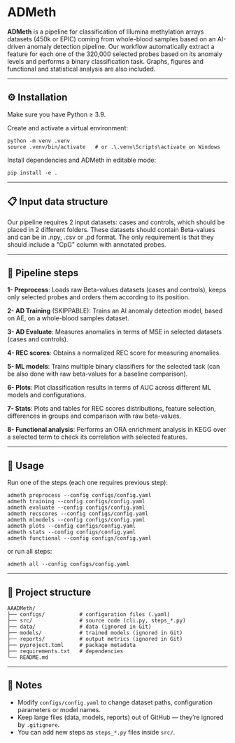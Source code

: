 # ADMeth

**ADMeth** is a pipeline for classification of Illumina methylation arrays datasets (450k or EPIC) coming from whole-blood samples based on an AI-driven anomaly detection pipeline. Our workflow automatically extract a feature for each one of the 320,000 selected probes based on its anomaly levels and performs a binary classification task. Graphs, figures and functional and statistical analysis are also included. 

---

## ⚙️ Installation

Make sure you have Python ≥ 3.9.

Create and activate a virtual environment:

    python -m venv .venv
    source .venv/bin/activate   # or .\.venv\Scripts\activate on Windows

Install dependencies and ADMeth in editable mode:

    pip install -e .

---
## 📋 Input data structure

Our pipeline requires 2 input datasets: cases and controls, which should be placed in 2 different folders. These datasets should contain Beta-values and can be in .npy, .csv or .pd format. The only requirement is that they should include a "CpG" column with annotated probes.

---
## 🔗 Pipeline steps

**1- Preprocess**: Loads raw Beta-values datasets (cases and controls), keeps only selected probes and orders them according to its position.

**2- AD Training** (SKIPPABLE): Trains an AI anomaly detection model, based on AE, on a whole-blood samples dataset. 

**3- AD Evaluate**: Measures anomalies in terms of MSE in selected datasets (cases and controls).

**4- REC scores**: Obtains a normalized REC score for measuring anomalies.

**5- ML models**: Trains multiple binary classifiers for the selected task (can be also done with raw beta-values for a baseline comparison).

**6- Plots**: Plot classification results in terms of AUC across different ML models and configurations.

**7- Stats**: Plots and tables for REC scores distributions, feature selection, differences in groups and comparison with raw beta-values.

**8- Functional analysis**: Performs an ORA enrichment analysis in KEGG over a selected term to check its correlation with selected features.


---
## 🚀 Usage

Run one of the steps (each one requires previous step):

    admeth preprocess --config configs/config.yaml
    admeth training --config configs/config.yaml
    admeth evaluate --config configs/config.yaml
    admeth recscores --config configs/config.yaml
    admeth mlmodels --config configs/config.yaml
    admeth plots --config configs/config.yaml
    admeth stats --config configs/config.yaml
    admeth functional --config configs/config.yaml

or run all steps:

    admeth all --config configs/config.yaml

---
## 📁 Project structure

    AAADMeth/
    ├── configs/           # configuration files (.yaml)
    ├── src/               # source code (cli.py, steps_*.py)
    ├── data/              # data (ignored in Git)
    ├── models/            # trained models (ignored in Git)
    ├── reports/           # output metrics (ignored in Git)
    ├── pyproject.toml     # package metadata
    ├── requirements.txt   # dependencies
    └── README.md          

---
## 🧠 Notes

- Modify `configs/config.yaml` to change dataset paths, configuration parameters or model names.
- Keep large files (data, models, reports) out of GitHub — they’re ignored by `.gitignore`.
- You can add new steps as `steps_*.py` files inside `src/`.
